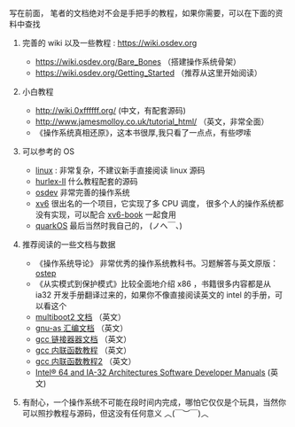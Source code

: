 写在前面， 笔者的文档绝对不会是手把手的教程，如果你需要，可以在下面的资料中查找



1. 完善的 wiki 以及一些教程 : https://wiki.osdev.org

   - https://wiki.osdev.org/Bare_Bones  （搭建操作系统骨架）
   -  https://wiki.osdev.org/Getting_Started  （推荐从这里开始阅读）

   

2. 小白教程
   -  http://wiki.0xffffff.org/ (中文，有配套源码)
   - http://www.jamesmolloy.co.uk/tutorial_html/ （英文，非常全面）
   - 《操作系统真相还原》，这本书很厚,我只看了一点点，有些啰嗦



3. 可以参考的 OS
   - [linux](https://github.com/torvalds/linux) : 非常复杂，不建议新手直接阅读 linux 源码
   - [hurlex-II](https://github.com/hurley25/Hurlex-II)  什么教程配套的源码
   - [osdev](https://github.com/pdoane/osdev) 非常完善的操作系统
   - [xv6](https://github.com/mit-pdos/xv6-public) 很出名的一个项目，它实现了多 CPU 调度， 很多个人的操作系统都没有实现，可以配合 [xv6-book](https://th0ar.gitbooks.io/xv6-chinese/content/) 一起食用
   - [quarkOS](https://github.com/joshuap233/quarkOS) 最后当然时我自己的， (ノへ￣、)



4. 推荐阅读的一些文档与数据
   - 《操作系统导论》 非常优秀的操作系统教科书。习题解答与英文原版：[ostep](https://github.com/joshuap233/Operating-Systems-Three-Easy-Pieces-NOTES)
   - 《从实模式到保护模式》比较全面地介绍 x86 ，书籍很多内容都是从 ia32 开发手册翻译过来的，如果你不像直接阅读英文的 intel 的手册，可以看这个
   -  [multiboot2 文档](https://www.gnu.org/software/grub/manual/multiboot2/multiboot.html) （英文）
   - [gnu-as 汇编文档](https://sourceware.org/binutils/docs/as/index.html#SEC_Contents) （英文）
   - [gcc 链接器器文档](https://sourceware.org/binutils/docs/ld/index.html#SEC_Contents) （英文）
   - [gcc 内联函数教程](https://www.ibiblio.org/gferg/ldp/GCC-Inline-Assembly-HOWTO.html) （英文）
   - [gcc 内联函数教程2](https://wiki.osdev.org/Inline_Assembly)  （英文）
   - [Intel® 64 and IA-32 Architectures Software Developer Manuals](https://software.intel.com/content/www/cn/zh/develop/articles/intel-sdm.html) (英文)



5. 有耐心，一个操作系统不可能在段时间内完成，哪怕它仅仅是个玩具，当然你可以照抄教程与源码，但这没有任何意义 ︿(￣︶￣)︿

 